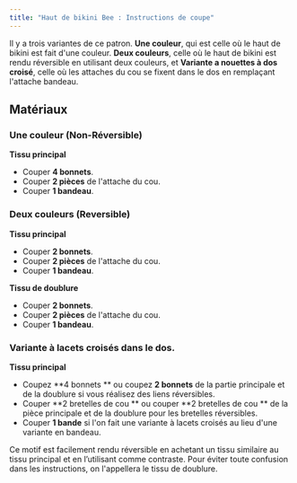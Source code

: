 ```yaml
---
title: "Haut de bikini Bee : Instructions de coupe"
---
```


Il y a trois variantes de ce patron. **Une couleur**, qui est celle où le haut de bikini est fait d'une couleur. **Deux couleurs**, celle où le haut de bikini est rendu réversible en utilisant deux couleurs, et **Variante a nouettes à dos croisé**, celle où les attaches du cou se fixent dans le dos en remplaçant l'attache bandeau.

## Matériaux

### Une couleur (Non-Réversible)

**Tissu principal**

- Couper **4 bonnets**.
- Couper **2 pièces** de l'attache du cou.
- Couper **1 bandeau**.

### Deux couleurs (Reversible)

**Tissu principal**

- Couper **2 bonnets**.
- Couper **2 pièces** de l'attache du cou.
- Couper **1 bandeau**.

**Tissu de doublure**

- Couper **2 bonnets**.
- Couper **2 pièces** de l'attache du cou.
- Couper **1 bandeau**.

### Variante à lacets croisés dans le dos.

**Tissu principal**

- Coupez **4 bonnets ** ou coupez **2 bonnets** de la partie principale et de la doublure si vous réalisez des liens réversibles.
- Couper **2 bretelles de cou ** ou couper **2 bretelles de cou ** de la pièce principale et de la doublure pour les bretelles réversibles.
- Couper **1 bande** si l'on fait une variante à lacets croisés au lieu d'une variante en bandeau.

<Note>

Ce motif est facilement rendu réversible en achetant un tissu similaire au tissu principal et en l’utilisant comme contraste. Pour éviter toute confusion dans les instructions, on l'appellera le tissu de doublure.

</Note>
